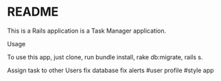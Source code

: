 # README

This is a Rails application is a Task Manager application.

Usage

To use this app, just clone, run bundle install, rake db:migrate, rails s.


Assign task to other Users
fix database
fix alerts
#user profile
#style app
